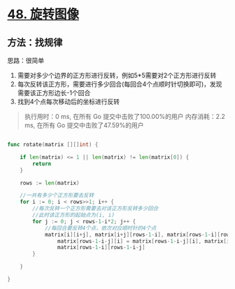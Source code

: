 # [48. 旋转图像](https://leetcode-cn.com/problems/rotate-image/)

## 方法：找规律


思路：很简单
1. 需要对多少个边界的正方形进行反转，例如5*5需要对2个正方形进行反转
2. 每次反转该正方形，需要进行多少回合(每回合4个点顺时针切换即可)，发现需要该正方形边长-1个回合
3. 找到4个点每次移动后的坐标进行反转

> 执行用时：0 ms, 在所有 Go 提交中击败了100.00%的用户
> 		内存消耗：2.2 ms, 在所有 Go 提交中击败了47.59%的用户

```go

func rotate(matrix [][]int) {

	if len(matrix) <= 1 || len(matrix) != len(matrix[0]) {
		return
	}

	rows := len(matrix)

	//一共有多少个正方形要去反转
	for i := 0; i < rows>>1; i++ {
		//每次反转一个正方形需要去对该正方形反转多少回合
		//此时该正方形的起始点为(i, i)
		for j := 0; j < rows-1-i*2; j++ {
			//每回合要反转4个点，依次对应顺时针的4个点
			matrix[i][i+j], matrix[i+j][rows-1-i], matrix[rows-1-i][rows-1-i-j],
				matrix[rows-1-i-j][i] = matrix[rows-1-i-j][i], matrix[i][i+j], matrix[i+j][rows-1-i],
				matrix[rows-1-i][rows-1-i-j]
		}

	}

}
```

